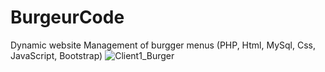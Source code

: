 # BurgeurCode
 Dynamic website Management of burgger menus (PHP, Html, MySql, Css, JavaScript, Bootstrap)
![Client1_Burger](https://user-images.githubusercontent.com/84315824/146128164-06131f95-6684-466a-a49d-89e4b0b0c93d.JPG)
